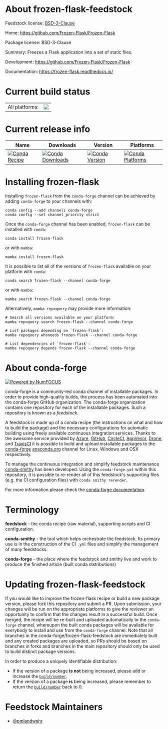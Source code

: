 About frozen-flask-feedstock
============================

Feedstock license: [BSD-3-Clause](https://github.com/conda-forge/frozen-flask-feedstock/blob/main/LICENSE.txt)

Home: https://github.com/Frozen-Flask/Frozen-Flask

Package license: BSD-3-Clause

Summary: Freezes a Flask application into a set of static files.

Development: https://github.com/Frozen-Flask/Frozen-Flask

Documentation: https://frozen-flask.readthedocs.io/

Current build status
====================


<table><tr><td>All platforms:</td>
    <td>
      <a href="https://dev.azure.com/conda-forge/feedstock-builds/_build/latest?definitionId=5919&branchName=main">
        <img src="https://dev.azure.com/conda-forge/feedstock-builds/_apis/build/status/frozen-flask-feedstock?branchName=main">
      </a>
    </td>
  </tr>
</table>

Current release info
====================

| Name | Downloads | Version | Platforms |
| --- | --- | --- | --- |
| [![Conda Recipe](https://img.shields.io/badge/recipe-frozen--flask-green.svg)](https://anaconda.org/conda-forge/frozen-flask) | [![Conda Downloads](https://img.shields.io/conda/dn/conda-forge/frozen-flask.svg)](https://anaconda.org/conda-forge/frozen-flask) | [![Conda Version](https://img.shields.io/conda/vn/conda-forge/frozen-flask.svg)](https://anaconda.org/conda-forge/frozen-flask) | [![Conda Platforms](https://img.shields.io/conda/pn/conda-forge/frozen-flask.svg)](https://anaconda.org/conda-forge/frozen-flask) |

Installing frozen-flask
=======================

Installing `frozen-flask` from the `conda-forge` channel can be achieved by adding `conda-forge` to your channels with:

```
conda config --add channels conda-forge
conda config --set channel_priority strict
```

Once the `conda-forge` channel has been enabled, `frozen-flask` can be installed with `conda`:

```
conda install frozen-flask
```

or with `mamba`:

```
mamba install frozen-flask
```

It is possible to list all of the versions of `frozen-flask` available on your platform with `conda`:

```
conda search frozen-flask --channel conda-forge
```

or with `mamba`:

```
mamba search frozen-flask --channel conda-forge
```

Alternatively, `mamba repoquery` may provide more information:

```
# Search all versions available on your platform:
mamba repoquery search frozen-flask --channel conda-forge

# List packages depending on `frozen-flask`:
mamba repoquery whoneeds frozen-flask --channel conda-forge

# List dependencies of `frozen-flask`:
mamba repoquery depends frozen-flask --channel conda-forge
```


About conda-forge
=================

[![Powered by
NumFOCUS](https://img.shields.io/badge/powered%20by-NumFOCUS-orange.svg?style=flat&colorA=E1523D&colorB=007D8A)](https://numfocus.org)

conda-forge is a community-led conda channel of installable packages.
In order to provide high-quality builds, the process has been automated into the
conda-forge GitHub organization. The conda-forge organization contains one repository
for each of the installable packages. Such a repository is known as a *feedstock*.

A feedstock is made up of a conda recipe (the instructions on what and how to build
the package) and the necessary configurations for automatic building using freely
available continuous integration services. Thanks to the awesome service provided by
[Azure](https://azure.microsoft.com/en-us/services/devops/), [GitHub](https://github.com/),
[CircleCI](https://circleci.com/), [AppVeyor](https://www.appveyor.com/),
[Drone](https://cloud.drone.io/welcome), and [TravisCI](https://travis-ci.com/)
it is possible to build and upload installable packages to the
[conda-forge](https://anaconda.org/conda-forge) [anaconda.org](https://anaconda.org/)
channel for Linux, Windows and OSX respectively.

To manage the continuous integration and simplify feedstock maintenance
[conda-smithy](https://github.com/conda-forge/conda-smithy) has been developed.
Using the ``conda-forge.yml`` within this repository, it is possible to re-render all of
this feedstock's supporting files (e.g. the CI configuration files) with ``conda smithy rerender``.

For more information please check the [conda-forge documentation](https://conda-forge.org/docs/).

Terminology
===========

**feedstock** - the conda recipe (raw material), supporting scripts and CI configuration.

**conda-smithy** - the tool which helps orchestrate the feedstock.
                   Its primary use is in the construction of the CI ``.yml`` files
                   and simplify the management of *many* feedstocks.

**conda-forge** - the place where the feedstock and smithy live and work to
                  produce the finished article (built conda distributions)


Updating frozen-flask-feedstock
===============================

If you would like to improve the frozen-flask recipe or build a new
package version, please fork this repository and submit a PR. Upon submission,
your changes will be run on the appropriate platforms to give the reviewer an
opportunity to confirm that the changes result in a successful build. Once
merged, the recipe will be re-built and uploaded automatically to the
`conda-forge` channel, whereupon the built conda packages will be available for
everybody to install and use from the `conda-forge` channel.
Note that all branches in the conda-forge/frozen-flask-feedstock are
immediately built and any created packages are uploaded, so PRs should be based
on branches in forks and branches in the main repository should only be used to
build distinct package versions.

In order to produce a uniquely identifiable distribution:
 * If the version of a package **is not** being increased, please add or increase
   the [``build/number``](https://docs.conda.io/projects/conda-build/en/latest/resources/define-metadata.html#build-number-and-string).
 * If the version of a package **is** being increased, please remember to return
   the [``build/number``](https://docs.conda.io/projects/conda-build/en/latest/resources/define-metadata.html#build-number-and-string)
   back to 0.

Feedstock Maintainers
=====================

* [@pmlandwehr](https://github.com/pmlandwehr/)

